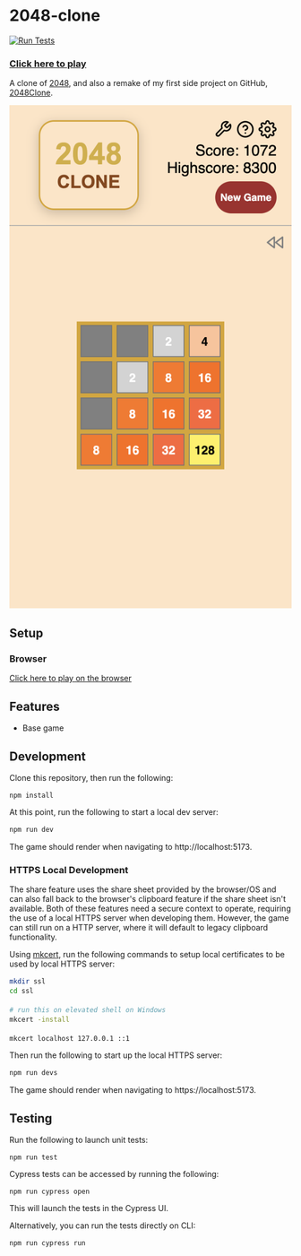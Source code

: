 # 2048-clone

[![Run Tests](https://github.com/Coteh/2048-clone/actions/workflows/run-tests.yml/badge.svg)](https://github.com/Coteh/2048-clone/actions/workflows/run-tests.yml)

### [**Click here to play**](https://coteh.github.io/2048-clone)

A clone of [2048](https://play2048.co/), and also a remake of my first side project on GitHub, [2048Clone](https://github.com/Coteh/2048Clone).

![Browser Game Screenshot](cypress/screenshots/readme/screenshot.png "Browser Game Screenshot")

## Setup

### Browser

[Click here to play on the browser](https://coteh.github.io/2048-clone)

## Features

- Base game

## Development

Clone this repository, then run the following:

```
npm install
```

At this point, run the following to start a local dev server:

```sh
npm run dev
```

The game should render when navigating to http://localhost:5173.

### HTTPS Local Development

The share feature uses the share sheet provided by the browser/OS and can also fall back to the browser's clipboard feature if the share sheet isn't available. Both of these features need a secure context to operate, requiring the use of a local HTTPS server when developing them. However, the game can still run on a HTTP server, where it will default to legacy clipboard functionality.

Using [mkcert](https://github.com/FiloSottile/mkcert), run the following commands to setup local certificates to be used by local HTTPS server:

```sh
mkdir ssl
cd ssl

# run this on elevated shell on Windows
mkcert -install

mkcert localhost 127.0.0.1 ::1
```

Then run the following to start up the local HTTPS server:

```sh
npm run devs
```

The game should render when navigating to https://localhost:5173.

## Testing

Run the following to launch unit tests:

```
npm run test
```

Cypress tests can be accessed by running the following:

```
npm run cypress open
```

This will launch the tests in the Cypress UI. 

Alternatively, you can run the tests directly on CLI:

```
npm run cypress run
```
